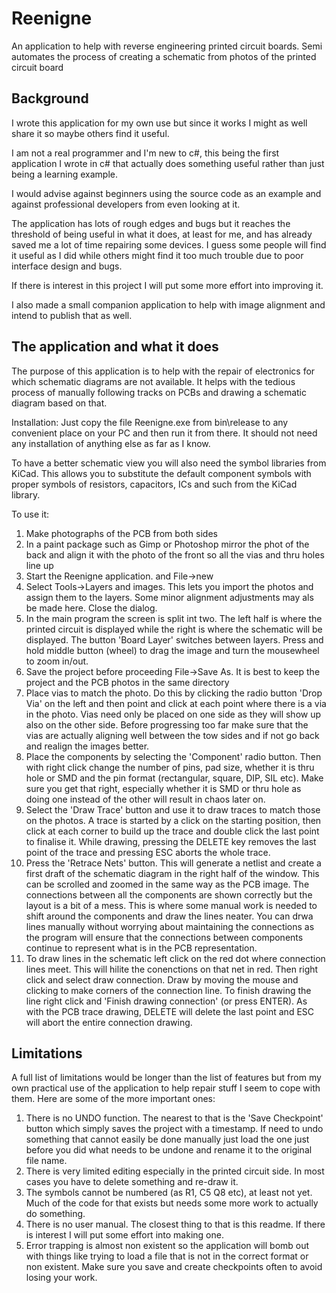 # Reenigne
An application to help with reverse engineering printed circuit boards. Semi automates the process of creating a schematic from photos of the printed circuit board

Background
----------
I wrote this application for my own use but since it works I might as well share it so maybe others find it useful.

I am not a real programmer and I'm new to c#, this being the first application I wrote in c# that actually does something useful rather than just being a learning example.

I would advise against beginners using the source code as an example and against professional developers from even looking at it.

The application has lots of rough edges and bugs but it reaches the threshold of being useful in what it does, at least for me, and has already saved me a lot of time repairing some devices.  I guess some people will find it useful as I did while others might find it too much trouble due to poor interface design and bugs.

If there is interest in this project I will put some more effort into improving it.

I also made a small companion application to help with image alignment and intend to publish that as well.

The application and what it does
--------------------------------
The purpose of this application is to help with the repair of electronics for which schematic diagrams are not available. It helps with the tedious process of manually following tracks on PCBs and drawing a schematic diagram based on that.

Installation:
Just copy the file Reenigne.exe from bin\release to any convenient place on your PC and then run it from there.  It should not need any installation of anything else as far as I know. 

To have a better schematic view you will also need the symbol libraries from KiCad. This allows you to substitute the default component symbols with proper symbols of resistors, capacitors, ICs and such from the KiCad library.

To use it:
1. Make photographs of the PCB from both sides
2. In a paint package such as Gimp or Photoshop mirror the phot of the back and align it with the photo of the front so all the vias and thru holes line up
3. Start the Reenigne application. and File->new
4. Select Tools->Layers and images. This lets you import the photos and assign them to the layers. Some minor alignment adjustments may als be made here. Close the dialog.
5. In the main program the screen is split int two. The left half is where the printed circuit is displayed while the right is where the schematic will be displayed. The button 'Board Layer' switches between layers. Press and hold middle button (wheel) to drag the image and turn the mousewheel to zoom in/out.
6. Save the project before proceeding  File->Save As. It is best to keep the project and the PCB photos in the same directory
7. Place vias to match the photo. Do this by clicking the radio button 'Drop Via' on the left and then point and click at each point where there is a via in the photo. Vias need only be placed on one side as they will show up also on the other side.  Before progressing too far make sure that the vias are actually aligning well between the tow sides and if not go back and realign the images better.
8. Place the components by selecting the 'Component' radio button. Then with right click change the number of pins, pad size, whether it is thru hole or SMD and the pin format (rectangular, square, DIP, SIL etc). Make sure you get that right, especially whether it is SMD or thru hole as doing one instead of the other will result in chaos later on.
9. Select the 'Draw Trace' button and use it to draw traces to match those on the photos. A trace is started by a click on the starting position, then click at each corner to build up the trace and double click the last point to finalise it.  While drawing, pressing the DELETE key removes the last point of the trace and pressing ESC aborts the whole trace.
10. Press the 'Retrace Nets' button.  This will generate a netlist and create a first draft of the schematic diagram in the right half of the window. This can be scrolled and zoomed in the same way as the PCB image.
The connections between all the components are shown correctly but the layout is a bit of a mess. This is where some manual work is needed to shift around the components  and draw the lines neater. You can drwa lines manually without worrying about maintaining the connections as the program will ensure that the connections between components continue to represent what is in the PCB representation.
11. To draw lines in the schematic left click on the red dot where connection lines meet. This will hilite the conenctions on that net in red. Then right click and select draw connection. Draw by moving the mouse and clicking to make corners of the connection line. To finish drawing the line right click and 'Finish drawing connection' (or press ENTER).  As with the PCB trace drawing, DELETE will delete the last point and ESC will abort the entire connection drawing.

Limitations
-----------
A full list of limitations would be longer than  the list of features but from my own practical use of the application to help repair stuff I seem to cope with them. 
Here are some of the more important ones:
1. There is no UNDO function.  The nearest to that is the 'Save Checkpoint' button which simply saves the project with a timestamp. If need to undo something that cannot easily be done manually just load the one just before you did what needs to be undone and rename it to the original file name.
2. There is very limited editing especially in the printed circuit side. In most cases you have to delete something and re-draw it. 
3. The symbols cannot be numbered (as R1, C5 Q8 etc), at least not yet.  Much of the code for that exists but needs some more work to actually do something.
4. There is no user manual. The closest thing to that is this readme. If there is interest I will put some effort into making one.
5. Error trapping is almost non existent so the application will bomb out with things like trying to load a file that is not in the correct format or non existent. Make sure you save and create checkpoints often to avoid losing your work.




